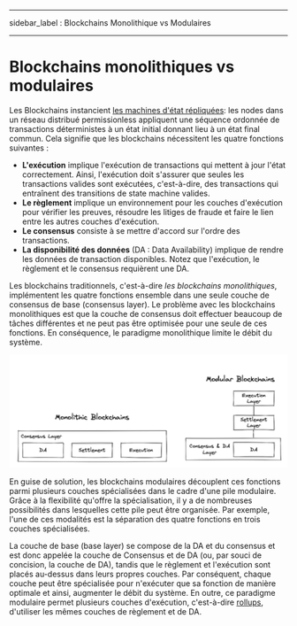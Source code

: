 - - -
sidebar_label : Blockchains Monolithique vs Modulaires
- - -

# Blockchains monolithiques vs modulaires

Les Blockchains instancient [les machines d'état répliquées](https://dl.acm.org/doi/abs/10.1145/98163.98167): les nodes dans un réseau distribué permissionless appliquent une séquence ordonnée de transactions déterministes à un état initial donnant lieu à un état final commun. Cela signifie que les blockchains nécessitent les quatre fonctions suivantes :

- __L'exécution__ implique l'exécution de transactions qui mettent à jour l'état correctement. Ainsi, l'exécution doit s'assurer que seules les transactions valides sont exécutées, c'est-à-dire, des transactions qui entraînent des transitions de state machine valides.
- __Le règlement__ implique un environnement pour les couches d'exécution pour vérifier les preuves, résoudre les litiges de fraude et faire le lien entre les autres couches d'exécution.
- __Le consensus__ consiste à se mettre d'accord sur l'ordre des transactions.
- __La disponibilité des données__ (DA : Data Availability) implique de rendre les données de transaction disponibles. Notez que l'exécution, le règlement et le consensus requièrent une DA.

Les blockchains traditionnels, c'est-à-dire _les blockchains monolithiques_, implémentent les quatre fonctions ensemble dans une seule couche de consensus de base (consensus layer). Le problème avec les blockchains monolithiques est que la couche de consensus doit effectuer beaucoup de tâches différentes et ne peut pas être optimisée pour une seule de ces fonctions. En conséquence, le paradigme monolithique limite le débit du système.

![Modulaire VS Monolithique](/img/concepts/monolithic-modular.png)

En guise de solution, les blockchains modulaires découplent ces fonctions parmi plusieurs couches spécialisées dans le cadre d'une pile modulaire. Grâce à la flexibilité qu'offre la spécialisation, il y a de nombreuses possibilités dans lesquelles cette pile peut être organisée. Par exemple, l'une de ces modalités est la séparation des quatre fonctions en trois couches spécialisées.

La couche de base (base layer) se compose de la DA et du consensus et est donc appelée la couche de Consensus et de DA (ou, par souci de concision, la couche de DA), tandis que le règlement et l'exécution sont placés au-dessus dans leurs propres couches. Par conséquent, chaque couche peut être spécialisée pour n'exécuter que sa fonction de manière optimale et ainsi, augmenter le débit du système. En outre, ce paradigme modulaire permet plusieurs couches d'exécution, c'est-à-dire [rollups](https://vitalik.ca/general/2021/01/05/rollup.html), d'utiliser les mêmes couches de règlement et de DA.
